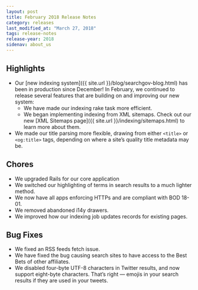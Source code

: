 ```yaml
---
layout: post
title: February 2018 Release Notes
category: releases
last_modified_at: "March 27, 2018"
tags: release-notes
release-year: 2018
sidenav: about_us
---
```


## Highlights
* Our [new indexing system]({{ site.url }}/blog/searchgov-blog.html) has been in production since December! In February, we continued to release several features that are building on and improving our new system:
    * We have made our indexing rake task more efficient.
    * We began implementing indexing from XML sitemaps. Check out our new [XML Sitemaps page]({{ site.url }}/indexing/sitemaps.html) to learn more about them.
* We made our title parsing more flexible, drawing from either `<title>` or `<og:title>` tags, depending on where a site’s quality title metadata may be.

## Chores
* We upgraded Rails for our core application
* We switched our highlighting of terms in search results to a much lighter method.
* We now have all apps enforcing HTTPs and are compliant with BOD 18-01.
* We removed abandoned i14y drawers.
* We improved how our indexing job updates records for existing pages.

## Bug Fixes
* We fixed an RSS feeds fetch issue.
* We have fixed the bug causing search sites to have access to the Best Bets of other affiliates.
* We disabled four-byte UTF-8 characters in Twitter results, and now support eight-byte characters. That’s right &mdash; emojis in your search results if they are used in your tweets.
